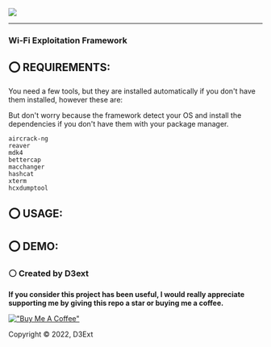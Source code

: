 <img src="https://raw.githubusercontent.com/D3Ext/WEF/main/images/banner.png" align="center"></img>

-------------------------------------------------

### Wi-Fi Exploitation Framework

## ⭕ REQUIREMENTS:
You need a few tools, but they are installed automatically if you don't have them installed, however these are:

But don't worry because the framework detect your OS and install the dependencies if you don't have them with your package manager.

    aircrack-ng
    reaver 
    mdk4
    bettercap
    macchanger
    hashcat
    xterm
    hcxdumptool

## ⭕ USAGE:

## ⭕ DEMO:


### ⚪ Created by D3ext

**If you consider this project has been useful, I would really appreciate supporting me by giving this repo a star or buying me a coffee.**

[!["Buy Me A Coffee"](https://www.buymeacoffee.com/assets/img/custom_images/orange_img.png)](https://www.buymeacoffee.com/d3ext)

Copyright © 2022, D3Ext
